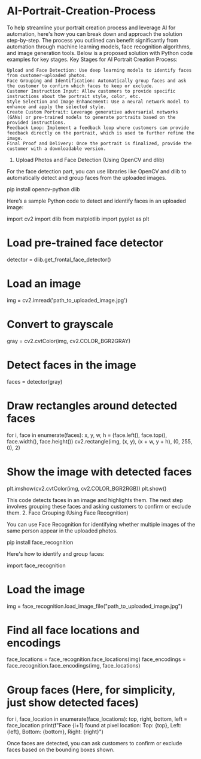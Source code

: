 # AI-Portrait-Creation-Process
To help streamline your portrait creation process and leverage AI for automation, here's how you can break down and approach the solution step-by-step. The process you outlined can benefit significantly from automation through machine learning models, face recognition algorithms, and image generation tools. Below is a proposed solution with Python code examples for key stages.
Key Stages for AI Portrait Creation Process:

    Upload and Face Detection: Use deep learning models to identify faces from customer-uploaded photos.
    Face Grouping and Identification: Automatically group faces and ask the customer to confirm which faces to keep or exclude.
    Customer Instruction Input: Allow customers to provide specific instructions about the portrait style, color, etc.
    Style Selection and Image Enhancement: Use a neural network model to enhance and apply the selected style.
    Create Custom Portrait: Leverage generative adversarial networks (GANs) or pre-trained models to generate portraits based on the provided instructions.
    Feedback Loop: Implement a feedback loop where customers can provide feedback directly on the portrait, which is used to further refine the image.
    Final Proof and Delivery: Once the portrait is finalized, provide the customer with a downloadable version.

1. Upload Photos and Face Detection (Using OpenCV and dlib)

For the face detection part, you can use libraries like OpenCV and dlib to automatically detect and group faces from the uploaded images.

pip install opencv-python dlib

Here’s a sample Python code to detect and identify faces in an uploaded image:

import cv2
import dlib
from matplotlib import pyplot as plt

# Load pre-trained face detector
detector = dlib.get_frontal_face_detector()

# Load an image
img = cv2.imread('path_to_uploaded_image.jpg')

# Convert to grayscale
gray = cv2.cvtColor(img, cv2.COLOR_BGR2GRAY)

# Detect faces in the image
faces = detector(gray)

# Draw rectangles around detected faces
for i, face in enumerate(faces):
    x, y, w, h = (face.left(), face.top(), face.width(), face.height())
    cv2.rectangle(img, (x, y), (x + w, y + h), (0, 255, 0), 2)

# Show the image with detected faces
plt.imshow(cv2.cvtColor(img, cv2.COLOR_BGR2RGB))
plt.show()

This code detects faces in an image and highlights them. The next step involves grouping these faces and asking customers to confirm or exclude them.
2. Face Grouping (Using Face Recognition)

You can use Face Recognition for identifying whether multiple images of the same person appear in the uploaded photos.

pip install face_recognition

Here's how to identify and group faces:

import face_recognition

# Load the image
img = face_recognition.load_image_file("path_to_uploaded_image.jpg")

# Find all face locations and encodings
face_locations = face_recognition.face_locations(img)
face_encodings = face_recognition.face_encodings(img, face_locations)

# Group faces (Here, for simplicity, just show detected faces)
for i, face_location in enumerate(face_locations):
    top, right, bottom, left = face_location
    print(f"Face {i+1} found at pixel location: Top: {top}, Left: {left}, Bottom: {bottom}, Right: {right}")

Once faces are detected, you can ask customers to confirm or exclude faces based on the bounding boxes shown.
